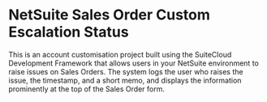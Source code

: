 <h1>NetSuite Sales Order Custom Escalation Status</h1>
<p>This is an account customisation project built using the SuiteCloud Development Framework that allows users in your NetSuite environment to raise issues on Sales Orders. The system logs the user who raises the issue, the timestamp, and a short memo, and displays the information prominently at the top of the Sales Order form.</p>
